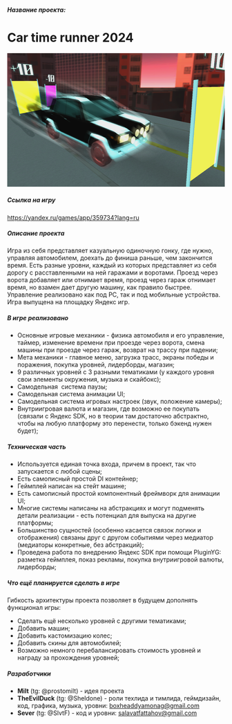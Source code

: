 ##### Название проекта: 
# Car time runner 2024
<img src="Icon.png" alt="Car time runner 2024" width="526px" height="309px"/>

##### Ссылка на игру

https://yandex.ru/games/app/359734?lang=ru

##### Описание проекта

Игра из себя представляет казуальную одиночную гонку, где нужно, управляя автомобилем, доехать до финиша раньше, чем закончится время. Есть разные уровни, каждый из которых представляет из себя дорогу с расставленными на ней гаражами и воротами. Проезд через ворота добавляет или отнимает время, проезд через гараж отнимает время, но взамен дает другую машину, как правило быстрее. Управление реализовано как под PC, так и под мобильные устройства. Игра выпущена на площадку Яндекс игр.

##### В игре реализовано 

- Основные игровые механики - физика автомобиля и его управление, таймер, изменение времени при проезде через ворота, смена машины при проезде через гараж, возврат на трассу при падении;
- Мета механики - главное меню, загрузка трасс, экраны победы и поражения, покупка уровней, лидерборды, магазин;
- 9 различных уровней с 3 разными тематиками (у каждого уровня свои элементы окружения, музыка и скайбокс);
- Самодельная  система паузы;
- Самодельная система анимации UI;
- Самодельная система игровых настроек (звук, положение камеры);
- Внутриигровая валюта и магазин, где возможно ее покупать (связали с Яндекс SDK, но в теории там достаточно абстрактно, чтобы на любую платформу это перенести, только бэкенд нужен будет);

##### Техническая часть

- Используется единая точка входа, причем в проект, так что запускается с любой сцены;
- Есть самописный простой DI контейнер;
- Геймплей написан на стейт машине;
- Есть самописный простой компонентный фреймворк для анимации UI;
- Многие системы написаны на абстракциях и могут подменять детали реализации - есть потенциал для выпуска на другие платформы;
- Большинство сущностей (особенно касается связок логики и отображения) связаны друг с другом событиями через медиатор (медиаторы конкретные, без абстракций);
- Проведена работа по внедрению Яндекс SDK при помощи PluginYG: разметка геймплея, показ рекламы, покупка внутриигровой валюты, лидерборды;

##### Что ещё планируется сделать в игре

Гибкость архитектуры проекта позволяет в будущем дополнять функционал игры:

- Сделать ещё несколько уровней с другими тематиками;
- Добавить машин;
- Добавить кастомизацию колес;
- Добавить скины для автомобилей;
- Возможно немного перебалансировать стоимость уровней и награду за прохождения уровней;

##### Разработчики
- **Milt** (tg: @prostomilt) - идея проекта
- **TheEvilDuck** (tg: @Sheldone) - роли техлида и тимлида, геймдизайн, код, графика, музыка, уровни: boxheaddyamonag@gmail.com
- **Sever** (tg: @SlvtF) - код и уровни: salavatfattahov@gmail.com
